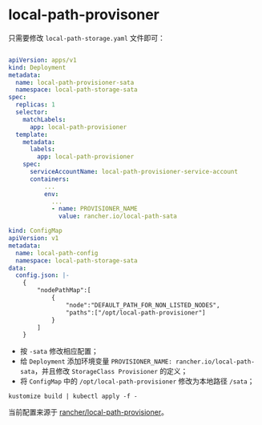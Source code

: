 # local-path-provisoner

只需要修改 `local-path-storage.yaml` 文件即可：

```YAML

apiVersion: apps/v1
kind: Deployment
metadata:
  name: local-path-provisioner-sata
  namespace: local-path-storage-sata
spec:
  replicas: 1
  selector:
    matchLabels:
      app: local-path-provisioner
  template:
    metadata:
      labels:
        app: local-path-provisioner
    spec:
      serviceAccountName: local-path-provisioner-service-account
      containers:
          ...
          env:
            ...
            - name: PROVISIONER_NAME
              value: rancher.io/local-path-sata

kind: ConfigMap
apiVersion: v1
metadata:
  name: local-path-config
  namespace: local-path-storage-sata
data:
  config.json: |-
    {
        "nodePathMap":[
            {
                "node":"DEFAULT_PATH_FOR_NON_LISTED_NODES",
                "paths":["/opt/local-path-provisioner"]
            }
        ]
    }
```

- 按 `-sata` 修改相应配置；
- 给 `Deployment` 添加环境变量 `PROVISIONER_NAME: rancher.io/local-path-sata`，并且修改 `StorageClass Provisioner` 的定义；
- 将 `ConfigMap` 中的 `/opt/local-path-provisioner` 修改为本地路径 `/sata`；

```Shell
kustomize build | kubectl apply -f -
```

当前配置来源于 [rancher/local-path-provisioner](https://github.com/rancher/local-path-provisioner/tree/v0.0.25)。

